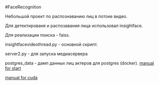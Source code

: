 #FaceRecognition

Небольшой проект по распознаванию лиц в потоке видео.

Для детектированя и распозавания лица использовал insightface.

Для реализации поиска - faiss.


insightfacevideothread.py - основной скрипт.

server2.py - для запуска медиасервера

postgres_data - дамп данных лиц актеров для postgres (docker). [manual for start](https://techexpert.tips/postgresql/postgresql-docker-installation/)

[manual for cuda](https://illya13.github.io/RL/tutorial/2020/04/26/installing-tensorflow-on-ubuntu-20.html)